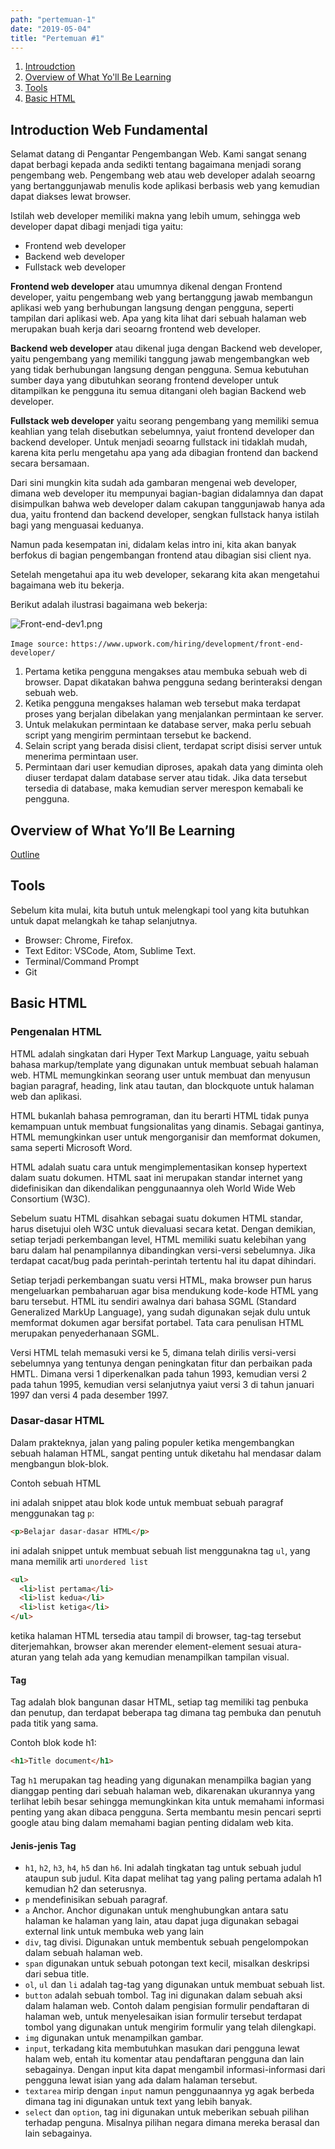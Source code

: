 ```yaml
---
path: "pertemuan-1"
date: "2019-05-04"
title: "Pertemuan #1"
---
```


1. [Introudction](#1.introduction)
2. [Overview of What Yo'll Be Learning](#2.overview)
3. [Tools](#3.tools)
4. [Basic HTML](#4.basichtml)

## Introduction Web Fundamental

Selamat datang di Pengantar Pengembangan Web. Kami sangat senang dapat berbagi kepada anda sedikti tentang bagaimana menjadi sorang pengembang web. Pengembang web atau web developer adalah seoarng yang bertanggunjawab menulis kode aplikasi berbasis web yang kemudian dapat diakses lewat browser.

Istilah web developer memiliki makna yang lebih umum, sehingga web developer dapat dibagi menjadi tiga yaitu:

- Frontend web developer
- Backend web developer
- Fullstack web developer

**Frontend web developer** atau umumnya dikenal dengan Frontend developer, yaitu pengembang web yang bertanggung jawab membangun aplikasi web yang berhubungan langsung dengan pengguna, seperti tampilan dari aplikasi web. Apa yang kita lihat dari sebuah halaman web merupakan buah kerja dari seoarng frontend web developer.

**Backend web developer** atau dikenal juga dengan Backend web developer, yaitu pengembang yang memiliki tanggung jawab mengembangkan web yang tidak berhubungan langsung dengan pengguna. Semua kebutuhan sumber daya yang dibutuhkan seorang frontend developer untuk ditampilkan ke pengguna itu semua ditangani oleh bagian Backend web developer.

**Fullstack web developer** yaitu seorang pengembang yang memiliki semua keahlian yang telah disebutkan sebelumnya, yaiut frontend developer dan backend developer. Untuk menjadi seoarng fullstack ini tidaklah mudah, karena kita perlu mengetahu apa yang ada dibagian frontend dan backend secara bersamaan.

Dari sini mungkin kita sudah ada gambaran mengenai web developer, dimana web developer itu mempunyai bagian-bagian didalamnya dan dapat disimpulkan bahwa web developer dalam cakupan tanggunjawab hanya ada dua, yaitu frontend dan backend developer, sengkan fullstack hanya istilah bagi yang menguasai keduanya.

Namun pada kesempatan ini, didalam kelas intro ini, kita akan banyak berfokus di bagian pengembangan frontend atau dibagian sisi client nya.

Setelah mengetahui apa itu web developer, sekarang kita akan mengetahui bagaimana web itu bekerja.

Berikut adalah ilustrasi bagaimana web bekerja:

![Front-end-dev1.png](https://content-static.upwork.com/blog/uploads/sites/3/2015/05/05110037/Front-end-dev1.png)

`Image source:` `https://www.upwork.com/hiring/development/front-end-developer/`

1. Pertama ketika pengguna mengakses atau membuka sebuah web di browser. Dapat dikatakan bahwa pengguna sedang berinteraksi dengan sebuah web.
2. Ketika pengguna mengakses halaman web tersebut maka terdapat proses yang berjalan dibelakan yang menjalankan permintaan ke server.
3. Untuk melakukan permintaan ke database server, maka perlu sebuah script yang mengirim permintaan tersebut ke backend.
4. Selain script yang berada disisi client, terdapat script disisi server untuk menerima permintaan user.
5. Permintaan dari user kemudian diproses, apakah data yang diminta oleh diuser terdapat dalam database server atau tidak. Jika data tersebut tersedia di database, maka kemudian server merespon kemabali ke pengguna.

## Overview of What Yo’ll Be Learning

<a href="https://dtcacademy.id/intro-programming-class/outline">Outline</a>

## Tools

Sebelum kita mulai, kita butuh untuk melengkapi tool yang kita butuhkan untuk dapat melangkah ke tahap selanjutnya.

- Browser: Chrome, Firefox.
- Text Editor: VSCode, Atom, Sublime Text.
- Terminal/Command Prompt
- Git

## Basic HTML

### Pengenalan HTML

HTML adalah singkatan dari Hyper Text Markup Language, yaitu sebuah bahasa markup/template yang digunakan untuk membuat sebuah halaman web. HTML memungkinkan seorang user untuk membuat dan menyusun bagian paragraf, heading, link atau tautan, dan blockquote untuk halaman web dan aplikasi.

HTML bukanlah bahasa pemrograman, dan itu berarti HTML tidak punya kemampuan untuk membuat fungsionalitas yang dinamis. Sebagai gantinya, HTML memungkinkan user untuk mengorganisir dan memformat dokumen, sama seperti Microsoft Word.

HTML adalah suatu cara untuk mengimplementasikan konsep hypertext dalam suatu dokumen. HTML saat ini merupakan standar internet yang didefinisikan dan dikendalikan penggunaannya oleh World Wide Web Consortium (W3C).

Sebelum suatu HTML disahkan sebagai suatu dokumen HTML standar, harus disetujui oleh W3C untuk dievaluasi secara ketat. Dengan demikian, setiap terjadi perkembangan level, HTML memiliki suatu kelebihan yang baru dalam hal penampilannya dibandingkan versi-versi sebelumnya. Jika terdapat cacat/bug pada perintah-perintah tertentu hal itu dapat dihindari.

Setiap terjadi perkembangan suatu versi HTML, maka browser pun harus mengeluarkan pembaharuan agar bisa mendukung kode-kode HTML yang baru tersebut. HTML itu sendiri awalnya dari bahasa SGML (Standard Generalized MarkUp Language), yang sudah digunakan sejak dulu untuk memformat dokumen agar bersifat portabel. Tata cara penulisan HTML merupakan penyederhanaan SGML.

Versi HTML telah memasuki versi ke 5, dimana telah dirilis versi-versi sebelumnya yang tentunya dengan peningkatan fitur dan perbaikan pada HMTL. Dimana versi 1 diperkenalkan pada tahun 1993, kemudian versi 2 pada tahun 1995, kemudian versi selanjutnya yaiut versi 3 di tahun januari 1997 dan versi 4 pada desember 1997.

### Dasar-dasar HTML

Dalam prakteknya, jalan yang paling populer ketika mengembangkan sebuah halaman HTML, sangat penting untuk diketahu hal mendasar dalam mengbangun blok-blok.

Contoh sebuah HTML

ini adalah snippet atau blok kode untuk membuat sebuah paragraf menggunakan tag `p`:

```html
<p>Belajar dasar-dasar HTML</p>
```

ini adalah snippet untuk membuat sebuah list menggunakna tag `ul`, yang mana memilik arti `unordered list`

```html
<ul>
  <li>list pertama</li>
  <li>list kedua</li>
  <li>list ketiga</li>
</ul>
```

ketika halaman HTML tersedia atau tampil di browser, tag-tag tersebut diterjemahkan, browser akan merender element-element sesuai atura-aturan yang  telah ada yang kemudian menampilkan tampilan visual.

#### Tag

Tag adalah blok bangunan dasar HTML, setiap tag memiliki tag penbuka dan penutup, dan terdapat beberapa tag dimana tag pembuka dan penutuh pada titik yang sama.

Contoh blok kode h1:

```html
<h1>Title document</h1>
```

Tag `h1` merupakan tag heading yang digunakan menampilka bagian yang dianggap penting dari sebuah halaman web, dikarenakan ukurannya yang terlihat lebih besar sehingga memungkinkan kita untuk memahami informasi penting yang akan dibaca pengguna. Serta membantu mesin pencari seprti google atau bing dalam memahami bagian penting didalam web kita.

#### Jenis-jenis Tag

- `h1`, `h2`, `h3`, `h4`, `h5` dan `h6`. Ini adalah tingkatan tag untuk sebuah judul ataupun sub judul. Kita dapat melihat tag yang paling pertama adalah h1 kemudian h2 dan seterusnya.
- `p` mendefinisikan sebuah paragraf.
- `a` Anchor. Anchor digunakan untuk menghubungkan antara satu halaman ke halaman yang lain, atau dapat juga digunakan sebagai external link untuk membuka web yang lain
- `div`, tag divisi. Digunakan untuk membentuk sebuah pengelompokan dalam sebuah halaman web.
- `span` digunakan untuk sebuah potongan text kecil, misalkan deskripsi dari sebua title.
- `ol`, `ul` dan `li` adalah tag-tag yang digunakan untuk membuat sebuah list.
- `button` adalah sebuah tombol. Tag ini digunakan dalam sebuah aksi dalam halaman web. Contoh dalam pengisian formulir pendaftaran di halaman web, untuk menyelesaikan isian formulir tersebut terdapat tombol yang digunakan untuk mengirim formulir yang telah dilengkapi.
- `img` digunakan untuk menampilkan gambar.
- `input`, terkadang kita membutuhkan masukan dari pengguna lewat halam web, entah itu komentar atau pendaftaran pengguna dan lain sebagainya. Dengan input kita dapat mengambil informasi-informasi dari pengguna lewat isian yang ada dalam halaman tersebut.
- `textarea` mirip dengan `input` namun penggunaannya yg agak berbeda dimana tag ini digunakan untuk text yang lebih banyak.
- `select` dan `option`, tag ini digunakan untuk meberikan sebuah pilihan terhadap penguna. Misalnya pilihan negara dimana mereka berasal dan lain sebagainya.